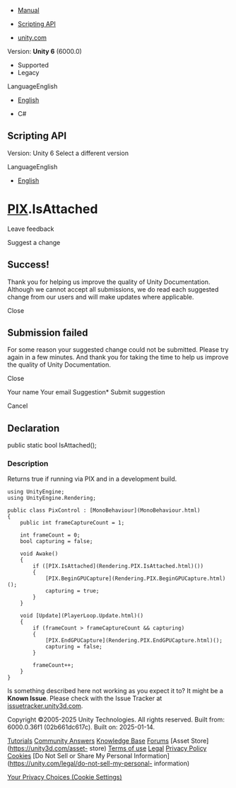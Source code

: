 [ ]()

  * [Manual](../Manual/index.html)
  * [Scripting API](../ScriptReference/index.html)

  * [unity.com](https://unity.com/)

Version: **Unity 6** (6000.0)

  * Supported
  * Legacy

LanguageEnglish

  * [English]()

  * C#

[ ](https://docs.unity3d.com)

## Scripting API

Version: Unity 6 Select a different version

LanguageEnglish

  * [English]()

#  [PIX](Rendering.PIX.html).IsAttached

Leave feedback

Suggest a change

## Success!

Thank you for helping us improve the quality of Unity Documentation. Although
we cannot accept all submissions, we do read each suggested change from our
users and will make updates where applicable.

Close

## Submission failed

For some reason your suggested change could not be submitted. Please <a>try
again</a> in a few minutes. And thank you for taking the time to help us
improve the quality of Unity Documentation.

Close

Your name Your email Suggestion* Submit suggestion

Cancel

[ ]()

## Declaration

public static bool IsAttached();

### Description

Returns true if running via PIX and in a development build.

    
    
    using UnityEngine;
    using UnityEngine.Rendering;  
      
    public class PixControl : [MonoBehaviour](MonoBehaviour.html)
    {
        public int frameCaptureCount = 1;  
      
        int frameCount = 0;
        bool capturing = false;  
      
        void Awake()
        {
            if ([PIX.IsAttached](Rendering.PIX.IsAttached.html)())
            {
                [PIX.BeginGPUCapture](Rendering.PIX.BeginGPUCapture.html)();
                capturing = true;
            }
        }  
      
        void [Update](PlayerLoop.Update.html)()
        {
            if (frameCount > frameCaptureCount && capturing)
            {
                [PIX.EndGPUCapture](Rendering.PIX.EndGPUCapture.html)();
                capturing = false;
            }  
      
            frameCount++;
        }
    }
    

Is something described here not working as you expect it to? It might be a
**Known Issue**. Please check with the Issue Tracker at
[issuetracker.unity3d.com](https://issuetracker.unity3d.com).

Copyright ©2005-2025 Unity Technologies. All rights reserved. Built from:
6000.0.36f1 (02b661dc617c). Built on: 2025-01-14.

[Tutorials](https://unity3d.com/learn) [Community
Answers](https://answers.unity3d.com) [Knowledge
Base](https://support.unity3d.com/hc/en-us)
[Forums](https://forum.unity3d.com) [Asset Store](https://unity3d.com/asset-
store) [Terms of use](https://docs.unity3d.com/Manual/TermsOfUse.html)
[Legal](https://unity.com/legal) [Privacy
Policy](https://unity.com/legal/privacy-policy)
[Cookies](https://unity.com/legal/cookie-policy) [Do Not Sell or Share My
Personal Information](https://unity.com/legal/do-not-sell-my-personal-
information)

[Your Privacy Choices (Cookie Settings)](javascript:void\(0\);)

